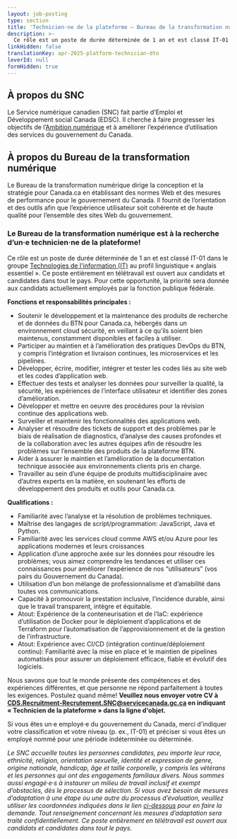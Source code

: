 ```yaml
---
layout: job-posting
type: section
title: 'Technicien·ne de la plateforme — Bureau de la transformation numérique'
description: >-
  Ce rôle est un poste de durée déterminée de 1 an et est classé IT-01 dans le groupe Technologies de l'information (IT) au profil linguistique « anglais essentiel ». Ce poste entièrement en télétravail est ouvert aux candidats et candidates dans tout le pays. Pour cette opportunité, la priorité sera donnée aux candidats actuellement employés par la fonction publique fédérale. 
linkHidden: false
translationKey: apr-2025-platform-technician-dto
leverId: null
formHidden: true
---
```


## À propos du SNC 

Le Service numérique canadien (SNC) fait partie d’Emploi et Développement social Canada (EDSC). Il cherche à faire progresser les objectifs de l’[Ambition numérique](https://www.canada.ca/fr/gouvernement/systeme/gouvernement-numerique/plans-strategiques-operations-numeriques-gouvernement-canada/ambition-numerique-canada.html) et à améliorer l’expérience d’utilisation des services du gouvernement du Canada.

## À propos du Bureau de la transformation numérique

Le Bureau de la transformation numérique dirige la conception et la stratégie pour Canada.ca en établissant des normes Web et des mesures de performance pour le gouvernement du Canada. Il fournit de l’orientation et des outils afin que l’expérience utilisateur soit cohérente et de haute qualité pour l’ensemble des sites Web du gouvernement.

### **Le Bureau de la transformation numérique est à la recherche d’un·e technicien·ne de la plateforme!**

Ce rôle est un poste de durée déterminée de 1 an et est classé IT-01 dans le groupe [Technologies de l'information (IT)](https://www.tbs-sct.canada.ca/agreements-conventions/view-visualiser-fra.aspx?id=31) au profil linguistique « anglais essentiel ». Ce poste entièrement en télétravail est ouvert aux candidats et candidates dans tout le pays. Pour cette opportunité, la priorité sera donnée aux candidats actuellement employés par la fonction publique fédérale. 

**Fonctions et responsabilités principales :**
- Soutenir le développement et la maintenance des produits de recherche et de données du BTN pour Canada.ca, hébergés dans un environnement cloud sécurité, en veillant à ce qu’ils soient bien maintenus, constamment disponibles et faciles à utiliser.
- Participer au maintien et à l’amélioration des pratiques DevOps du BTN, y compris l’intégration et livraison continues, les microservices et les pipelines.
- Développer, écrire, modifier, intégrer et tester les codes liés au site web et les codes d’application web.
- Effectuer des tests et analyser les données pour surveiller la qualité, la sécurité, les expériences de l’interface utilisateur et identifier des zones d’amélioration.
- Développer et mettre en oeuvre des procédures pour la révision continue des applications web.
- Surveiller et maintenir les fonctionnalités des applications web.
- Analyser et résoudre des tickets de support et des problèmes par le biais de réalisation de diagnostics, d’analyse des causes profondes et de la collaboration avec les autres équipes afin de résoudre les problèmes sur l’ensemble des produits de la plateforme BTN.
- Aider à assurer le maintien et l’amélioration de la documentation technique associée aux environnements clients pris en charge.
- Travailler au sein d’une équipe de produits multidisciplinaire avec d’autres experts en la matière, en soutenant les efforts de développement des produits et outils pour Canada.ca.

**Qualifications :**
- Familiarité avec l’analyse et la résolution de problèmes techniques.
- Maîtrise des langages de script/programmation: JavaScript, Java et Python.
- Familiarité avec les services cloud comme AWS et/ou Azure pour les applications modernes et leurs croissances
- Application d’une approche axée sur les données pour résoudre les problèmes; vous aimez comprendre les tendances et utiliser ces connaissances pour améliorer l’expérience de nos “utilisateurs” (vos pairs du Gouvernement du Canada).
- Utilisation d’un bon mélange de professionnalisme et d’amabilité dans toutes vos communications.
- Capacité à promouvoir la prestation inclusive, l’incidence durable, ainsi que le travail transparent, intègre et équitable.
- Atout: Expérience de la conteneurisation et de l’IaC: expérience d’utilisation de Docker pour le déploiement d’applications et de Terraform pour l’automatisation de l’approvisionnement et de la gestion de l’infrastructure.
- Atout: Expérience avec CI/CD (intégration continue/déploiement continu): Familiarité avec la mise en place et le maintien de pipelines automatisés pour assurer un déploiement efficace, fiable et évolutif des logiciels.

Nous savons que tout le monde présente des compétences et des expériences différentes, et que personne ne répond parfaitement à toutes les exigences. Postulez quand même! **Veuillez nous envoyer votre CV à CDS.Recruitment-Recrutement.SNC@servicecanada.gc.ca en indiquant « Technicien de la plateforme » dans la ligne d'objet.**

Si vous êtes un·e employé·e du gouvernement du Canada, merci d'indiquer votre classification et votre niveau (p. ex., IT-01) et préciser si vous êtes un employé nommé pour une période indéterminée ou déterminée.

*Le SNC accueille toutes les personnes candidates, peu importe leur race, ethnicité, religion, orientation sexuelle, identité et expression de genre, origine nationale, handicap, âge et taille corporelle, y compris les vétérans et les personnes qui ont des engagements familiaux divers. Nous sommes aussi engagé·e·s à instaurer un milieu de travail inclusif et exempt d’obstacles, dès le processus de sélection. Si vous avez besoin de mesures d’adaptation à une étape ou une autre du processus d’évaluation, veuillez utiliser les coordonnées indiquées dans le lien [ci-dessous](https://www.canada.ca/fr/commission-fonction-publique/services/mesures-d-adaptation-matiere-evaluation.html) pour en faire la demande. Tout renseignement concernant les mesures d’adaptation sera traité confidentiellement. Ce poste entièrement en télétravail est ouvert aux candidats et candidates dans tout le pays.*
